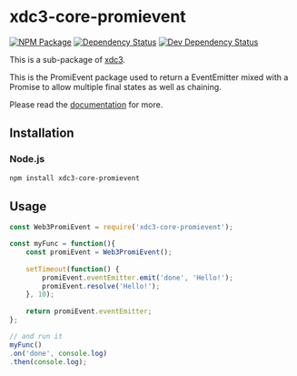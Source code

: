# xdc3-core-promievent

[![NPM Package][npm-image]][npm-url] [![Dependency Status][deps-image]][deps-url] [![Dev Dependency Status][deps-dev-image]][deps-dev-url]

This is a sub-package of [xdc3][repo].

This is the PromiEvent package used to return a EventEmitter mixed with a Promise to allow multiple final states as well as chaining.

Please read the [documentation][docs] for more.

## Installation

### Node.js

```bash
npm install xdc3-core-promievent
```

## Usage

```js
const Web3PromiEvent = require('xdc3-core-promievent');

const myFunc = function(){
    const promiEvent = Web3PromiEvent();
    
    setTimeout(function() {
        promiEvent.eventEmitter.emit('done', 'Hello!');
        promiEvent.resolve('Hello!');
    }, 10);
    
    return promiEvent.eventEmitter;
};

// and run it
myFunc()
.on('done', console.log)
.then(console.log);
```

[docs]: http://web3js.readthedocs.io/en/1.0/
[repo]: https://github.com/XinFinOrg/XDC3
[npm-image]: https://img.shields.io/npm/v/web3-core-promievent.svg
[npm-url]: https://npmjs.org/package/web3-core-promievent
[deps-image]: https://david-dm.org/XinFinOrg/XDC3/1.x/status.svg?path=packages/web3-core-promievent
[deps-url]: https://david-dm.org/XinFinOrg/XDC3/1.x?path=packages/web3-core-promievent
[deps-dev-image]: https://david-dm.org/XinFinOrg/XDC3/1.x/dev-status.svg?path=packages/web3-core-promievent
[deps-dev-url]: https://david-dm.org/XinFinOrg/XDC3/1.x?type=dev&path=packages/web3-core-promievent
